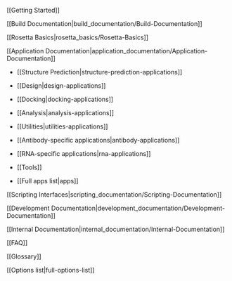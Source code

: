 [[Getting Started]]

[[Build Documentation|build_documentation/Build-Documentation]]

[[Rosetta Basics|rosetta_basics/Rosetta-Basics]]

[[Application Documentation|application_documentation/Application-Documentation]]
* [[Structure Prediction|structure-prediction-applications]]

* [[Design|design-applications]]

* [[Docking|docking-applications]]

* [[Analysis|analysis-applications]]

* [[Utilities|utilities-applications]]

* [[Antibody-specific applications|antibody-applications]]

* [[RNA-specific applications|rna-applications]]

* [[Tools]]

* [[Full apps list|apps]]

[[Scripting Interfaces|scripting_documentation/Scripting-Documentation]]

[[Development Documentation|development_documentation/Development-Documentation]]

<!---BEGIN_INTERNAL-->
[[Internal Documentation|internal_documentation/Internal-Documentation]]
<!---END_INTERNAL-->

[[FAQ]]

[[Glossary]]

[[Options list|full-options-list]]